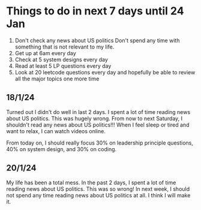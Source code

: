 # Things to do in next 7 days until 24 Jan
1. Don't check any news about US politics
Don't spend any time with something that is not relevant to my life.
2. Get up at 6am every day
3. Check at 5 system designs every day
4. Read at least 5 LP questions every day
5. Look at 20 leetcode questions every day and hopefully be able to review all the major topics one more time

## 18/1/24
Turned out I didn't do well in last 2 days. I spent a lot of time reading news about US politics. This was hugely wrong. From now to next Saturday, I shouldn't read any news about US politics!!! When I feel sleep or tired and want to relax, I can watch videos online. 

From today on, I should really focus 30% on leadership principle questions, 40% on system design, and 30% on coding.

## 20/1/24
My life has been a total mess. In the past 2 days, I spent a lot of time reading news about US politics. This was so wrong! In next week, I should not spend any time reading news about US politics at all. I think I will make it.
